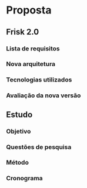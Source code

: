 # Proposta

## Frisk 2.0

### Lista de requisitos

### Nova arquitetura

### Tecnologias utilizados

### Avaliação da nova versão

## Estudo

### Objetivo

### Questões de pesquisa

### Método

### Cronograma
